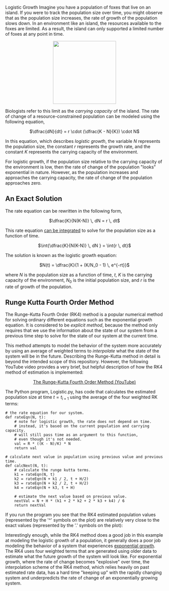 Logistic Growth
Imagine you have a population of foxes that live on an island. If you were to track the population size over time, you might observe that as the population size increases, the rate of growth of the population slows down. In an environment like an island, the resources available to the foxes are limited. As a result, the island can only supported a limited number of foxes at any point in time.

<p align="center">
  <img src="https://github.com/tomeng70/RungeKutta/assets/12796159/7a303080-d4b1-4927-93e8-2ec8024b021e" width=200></img>
</p>

Biologists refer to this limit as the _carrying capacity_ of the island.  The rate of change of a resource-constrained population can be modeled using the following equation,

<p align="center">
  $\dfrac{dN}{dt} = r \cdot (\dfrac{K - N}{K}) \cdot N$
</p>

In this equation, which describes _logistic growth_, the variable $N$ represents the population size, the constant $r$ represents the growth rate, and the constant $K$ represents the carrying capacity of the environment.  

For logistic growth, if the population size relative to the carrying capacity of the environment is low, then the rate of change of the population "looks" exponential in nature.  However, as the population increases and approaches the carrying capacity, the rate of change of the population approaches zero.

## An Exact Solution
The rate equation can be rewritten in the following form,

<p align="center">
  $\dfrac{K}{N(K-N)} \, dN = r \, dt$
</p>

This rate equation <a href = "../doc/logisticgrowth.pdf">can be integrated</a> to solve for the population size as a function of time.

<p align="center">
  $\int{\dfrac{K}{N(K-N)} \, dN } = \int{r \, dt}$
</p>

The solution is known as the logistic growth equation:

<p align="center">
  $N(t) = \dfrac{K}{1 + (K/N_0 - 1) \, e^{-rt}}$
</p>

where $N$ is the population size as a function of time, $t$, $K$ is the carrying capacity of the environment, $N_0$ is the initial population size, and $r$ is the rate of growth of the population.

## Runge Kutta Fourth Order Method
The Runge-Kutta Fourth Order (RK4) method is a popular numerical method for solving ordinary different equations such as the exponential growth equation.  It is considered to be _explicit method_, because the method only requires that we use the information about the state of our system from a previous time step to solve for the state of our system at the current time.  

This method attempts to model the behavior of the system more accurately by using an average of weighted terms to _interpolate_ what the state of the system will be in the future.  Describing the Runge-Kutta method in detail is beyond the intended scope of this repository.  However, the following YouTube video provides a very brief, but helpful description of how the RK4 method of estimation is implemented:

<p align="center">
  <a href = "https://youtu.be/ydFM5yON-24?feature=shared">The Runge-Kutta Fourth Order Method (YouTube)</a>
</p>

The Python program, Logistic.py, has code that calculates the estimated population size at time $t = t_{i+1}$ using the average of the four weighted RK terms:

```
# the rate equation for our system.
def rateEqn(N, t):
    # note for logistic growth, the rate does not depend on time.
    # instead, it's based on the current population and carrying capacity.
    # will still pass time as an argument to this function, 
    # even though it's not needed.
    val = R * ((K - N)/K) * N
    return val

# calculate next value in population using previous value and previous time.
def calcNext(N, t):
    # calculate the runge kutta terms.
    k1 = rateEqn(N, t)
    k2 = rateEqn(N + k1 / 2, t + H/2)
    k3 = rateEqn(N + k2 / 2, t + H/2)
    k4 = rateEqn(N + k3, t + H)
    
    # estimate the next value based on previous value.
    nextVal = N + H * (k1 + 2 * k2 + 2 * k3 + k4) / 6
    return nextVal
```

If you run the program you see that the RK4 estimated population values (represented by the '^' symbols on the plot) are relatively very close to the exact values (represented by the '.' symbols on the plot):

Interestingly enough, while the RK4 method does a good job in this example at modeling the logistic growth of a population, it generally does a poor job modeling the behavior of a system that experiences <a href="../exponential/README.md">exponential growth</a>.  The RK4 uses four weighted terms that are generated using older data to estimate what the future growth of the system will look like. For exponential growth, where the rate of change becomes "explosive" over time, the interpolation scheme of the RK4 method, which relies heavily on past estimated rate data, has a hard time "keeping up" with the rapidly changing system and underpredicts the rate of change of an exponentially growing system.

